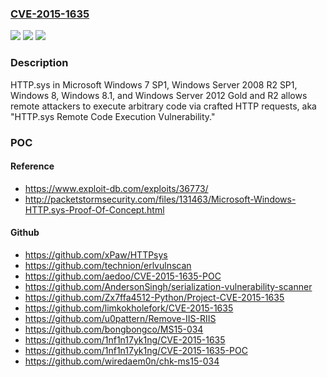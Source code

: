 ### [CVE-2015-1635](https://cve.mitre.org/cgi-bin/cvename.cgi?name=CVE-2015-1635)
![](https://img.shields.io/static/v1?label=Product&message=n%2Fa&color=blue)
![](https://img.shields.io/static/v1?label=Version&message=n%2Fa&color=blue)
![](https://img.shields.io/static/v1?label=Vulnerability&message=n%2Fa&color=brighgreen)

### Description

HTTP.sys in Microsoft Windows 7 SP1, Windows Server 2008 R2 SP1, Windows 8, Windows 8.1, and Windows Server 2012 Gold and R2 allows remote attackers to execute arbitrary code via crafted HTTP requests, aka "HTTP.sys Remote Code Execution Vulnerability."

### POC

#### Reference
- https://www.exploit-db.com/exploits/36773/
- http://packetstormsecurity.com/files/131463/Microsoft-Windows-HTTP.sys-Proof-Of-Concept.html

#### Github
- https://github.com/xPaw/HTTPsys
- https://github.com/technion/erlvulnscan
- https://github.com/aedoo/CVE-2015-1635-POC
- https://github.com/AndersonSingh/serialization-vulnerability-scanner
- https://github.com/Zx7ffa4512-Python/Project-CVE-2015-1635
- https://github.com/limkokholefork/CVE-2015-1635
- https://github.com/u0pattern/Remove-IIS-RIIS
- https://github.com/bongbongco/MS15-034
- https://github.com/1nf1n17yk1ng/CVE-2015-1635
- https://github.com/1nf1n17yk1ng/CVE-2015-1635-POC
- https://github.com/wiredaem0n/chk-ms15-034

